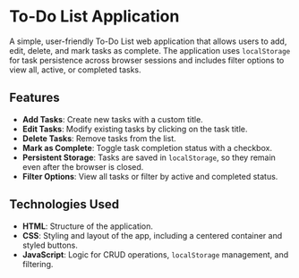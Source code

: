 # To-Do List Application

A simple, user-friendly To-Do List web application that allows users to add, edit, delete, and mark tasks as complete. The application uses `localStorage` for task persistence across browser sessions and includes filter options to view all, active, or completed tasks.

## Features

- **Add Tasks**: Create new tasks with a custom title.
- **Edit Tasks**: Modify existing tasks by clicking on the task title.
- **Delete Tasks**: Remove tasks from the list.
- **Mark as Complete**: Toggle task completion status with a checkbox.
- **Persistent Storage**: Tasks are saved in `localStorage`, so they remain even after the browser is closed.
- **Filter Options**: View all tasks or filter by active and completed status.

## Technologies Used

- **HTML**: Structure of the application.
- **CSS**: Styling and layout of the app, including a centered container and styled buttons.
- **JavaScript**: Logic for CRUD operations, `localStorage` management, and filtering.



